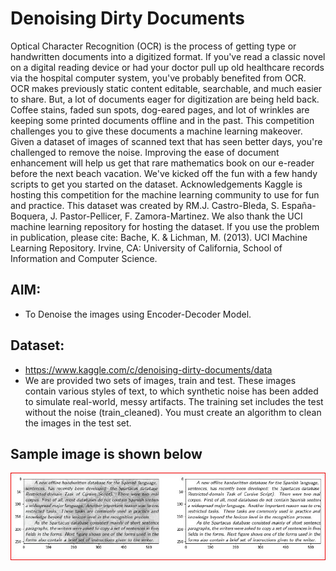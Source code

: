 # Denoising Dirty Documents 
Optical Character Recognition (OCR) is the process of getting type or handwritten documents into a digitized format. If you've read a classic novel on a digital reading device or had your doctor pull up old healthcare records via the hospital computer system, you've probably benefited from OCR.  OCR makes previously static content editable, searchable, and much easier to share. But, a lot of documents eager for digitization are being held back. Coffee stains, faded sun spots, dog-eared pages, and lot of wrinkles are keeping some printed documents offline and in the past.   This competition challenges you to give these documents a machine learning makeover. Given a dataset of images of scanned text that has seen better days, you're challenged to remove the noise. Improving the ease of document enhancement will help us get that rare mathematics book on our e-reader before the next beach vacation.  We've kicked off the fun with a few handy scripts to get you started on the dataset. Acknowledgements  Kaggle is hosting this competition for the machine learning community to use for fun and practice. This dataset was created by RM.J. Castro-Bleda, S. España-Boquera, J. Pastor-Pellicer, F. Zamora-Martinez. We also thank the UCI machine learning repository for hosting the dataset. If you use the problem in publication, please cite:  Bache, K. &amp; Lichman, M. (2013). UCI Machine Learning Repository. Irvine, CA: University of California, School of Information and Computer Science.

## AIM: 
* To Denoise the images using Encoder-Decoder Model.  

## Dataset: 
* https://www.kaggle.com/c/denoising-dirty-documents/data 
* We are provided two sets of images, train and test. These images contain various styles of text, to which synthetic noise has been added to simulate real-world, messy artifacts. The training set includes the test without the noise (train_cleaned). You must create an algorithm to clean the images in the test set.

## Sample image is shown below

![alt text](https://github.com/bharathbhimshetty/Denoising-Dirty-Documents/blob/master/denoising%201.JPG?raw=true)

